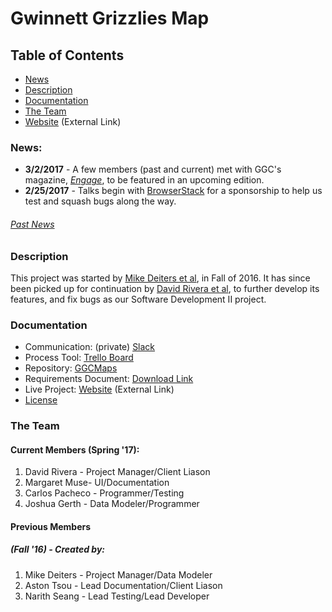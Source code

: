 # Gwinnett Grizzlies Map
## Table of Contents
* [News](https://github.com/soft-eng-practicum/ggcmaps#news)
* [Description](https://github.com/soft-eng-practicum/ggcmaps#description)
* [Documentation](https://github.com/soft-eng-practicum/ggcmaps#documentation)
* [The Team](https://github.com/soft-eng-practicum/ggcmaps#the-team)
* [Website](https://soft-eng-practicum.github.io/ggcmaps/) (External Link)

### News:
* **3/2/2017** - A few members (past and current) met with GGC's magazine, [*Engage*](http://www.ggc.edu/about-ggc/news/publications/), to be featured in an upcoming edition.
* **2/25/2017** - Talks begin with [BrowserStack](http://browserstack.com/) for a sponsorship to help us test and squash bugs along the way.

###### [Past News](https://github.com/soft-eng-practicum/ggcmaps/blob/master/news.md)

### Description
This project was started by [Mike Deiters et al](https://github.com/soft-eng-practicum/ggcmaps#fall-16---created-by), in Fall of 2016. It has since been picked up for continuation by [David Rivera et al](https://github.com/soft-eng-practicum/ggcmaps#current-members-spring-17), to further develop its features, and fix bugs as our Software Development II project.

### Documentation
* Communication: (private) [Slack](https://ggc-dev.slack.com/messages/ggcmaps/details/)
* Process Tool: [Trello Board](https://trello.com/b/0CNpNkKa/ggc-map-project)
* Repository: [GGCMaps](https://github.com/soft-eng-practicum/ggcmaps)
* Requirements Document: [Download Link](https://drive.google.com/file/d/0B10t50zhIuzvTmtRV29RVlVBcW8/view?usp=sharing)
* Live Project: [Website](https://soft-eng-practicum.github.io/ggcmaps/) (External Link)
* [License](https://drive.google.com/file/d/0B10t50zhIuzvdF90endmd1NYMGM/view?usp=sharing)


### The Team
#### Current Members (Spring '17):
1. David Rivera - Project Manager/Client Liason
2. Margaret Muse- UI/Documentation
3. Carlos Pacheco - Programmer/Testing
4. Joshua Gerth - Data Modeler/Programmer


#### Previous Members
##### (Fall '16) - Created by:
1. Mike Deiters - Project Manager/Data Modeler
2. Aston Tsou - Lead Documentation/Client Liason
3. Narith Seang - Lead Testing/Lead Developer
